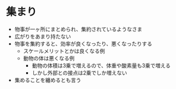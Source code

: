# 集まり

- 物事が一ヶ所にまとめられ、集約されているようなさま
- 広がりをあまり持たない
- 物事を集約すると、効率が良くなったり、悪くなったりする
  - スケールメリットとかは良くなる例
  - 動物の体は悪くなる例
    - 動物の体積は3乗で増えるので、体重や酸素量も3乗で増える
    - しかし外部との接点は2乗でしか増えない
- 集めることを纏めるとも言う
